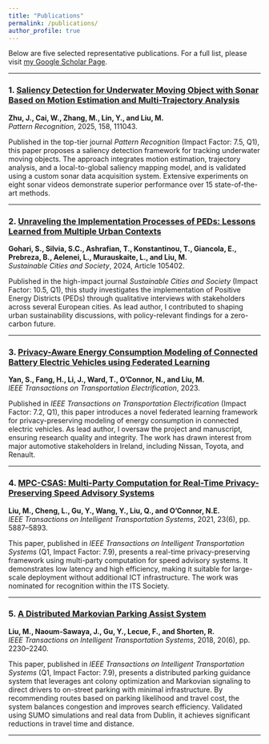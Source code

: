 ```yaml
---
title: "Publications"
permalink: /publications/
author_profile: true
---
```


Below are five selected representative publications. For a full list, please visit [my Google Scholar Page](https://scholar.google.com/citations?user=woHxot0AAAAJ&hl=en&authuser=1).

---

### 1. [Saliency Detection for Underwater Moving Object with Sonar Based on Motion Estimation and Multi-Trajectory Analysis](https://www.sciencedirect.com/science/article/abs/pii/S0031320324007945)  
**Zhu, J., Cai, W., Zhang, M., Lin, Y., and Liu, M.**  
*Pattern Recognition*, 2025, 158, 111043.

Published in the top-tier journal *Pattern Recognition* (Impact Factor: 7.5, Q1), this paper proposes a saliency detection framework for tracking underwater moving objects. The approach integrates motion estimation, trajectory analysis, and a local-to-global saliency mapping model, and is validated using a custom sonar data acquisition system. Extensive experiments on eight sonar videos demonstrate superior performance over 15 state-of-the-art methods.

---

### 2. [Unraveling the Implementation Processes of PEDs: Lessons Learned from Multiple Urban Contexts](https://www.sciencedirect.com/science/article/pii/S2210670724002300)  
**Gohari, S., Silvia, S.C., Ashrafian, T., Konstantinou, T., Giancola, E., Prebreza, B., Aelenei, L., Murauskaite, L., and Liu, M.**  
*Sustainable Cities and Society*, 2024, Article 105402.

Published in the high-impact journal *Sustainable Cities and Society* (Impact Factor: 10.5, Q1), this study investigates the implementation of Positive Energy Districts (PEDs) through qualitative interviews with stakeholders across several European cities. As lead author, I contributed to shaping urban sustainability discussions, with policy-relevant findings for a zero-carbon future.

---

### 3. [Privacy-Aware Energy Consumption Modeling of Connected Battery Electric Vehicles using Federated Learning](https://ieeexplore.ieee.org/document/10360167/)  
**Yan, S., Fang, H., Li, J., Ward, T., O’Connor, N., and Liu, M.**  
*IEEE Transactions on Transportation Electrification*, 2023.

Published in *IEEE Transactions on Transportation Electrification* (Impact Factor: 7.2, Q1), this paper introduces a novel federated learning framework for privacy-preserving modeling of energy consumption in connected electric vehicles. As lead author, I oversaw the project and manuscript, ensuring research quality and integrity. The work has drawn interest from major automotive stakeholders in Ireland, including Nissan, Toyota, and Renault.

---

### 4. [MPC-CSAS: Multi-Party Computation for Real-Time Privacy-Preserving Speed Advisory Systems](https://ieeexplore.ieee.org/abstract/document/9339974)  
**Liu, M., Cheng, L., Gu, Y., Wang, Y., Liu, Q., and O’Connor, N.E.**  
*IEEE Transactions on Intelligent Transportation Systems*, 2021, 23(6), pp. 5887–5893.

This paper, published in *IEEE Transactions on Intelligent Transportation Systems* (Q1, Impact Factor: 7.9), presents a real-time privacy-preserving framework using multi-party computation for speed advisory systems. It demonstrates low latency and high efficiency, making it suitable for large-scale deployment without additional ICT infrastructure. The work was nominated for recognition within the ITS Society.

---

### 5. [A Distributed Markovian Parking Assist System](https://ieeexplore.ieee.org/stamp/stamp.jsp?tp=&arnumber=8467499)  
**Liu, M., Naoum-Sawaya, J., Gu, Y., Lecue, F., and Shorten, R.**  
*IEEE Transactions on Intelligent Transportation Systems*, 2018, 20(6), pp. 2230–2240.

This paper, published in *IEEE Transactions on Intelligent Transportation Systems* (Q1, Impact Factor: 7.9), presents a distributed parking guidance system that leverages ant colony optimization and Markovian signaling to direct drivers to on-street parking with minimal infrastructure. By recommending routes based on parking likelihood and travel cost, the system balances congestion and improves search efficiency. Validated using SUMO simulations and real data from Dublin, it achieves significant reductions in travel time and distance.

---
